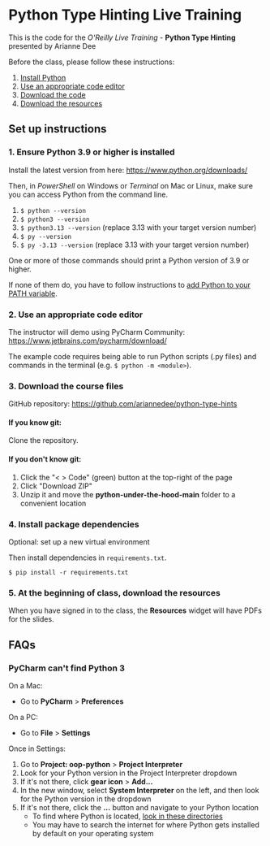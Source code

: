 # Python Type Hinting Live Training

This is the code for the *O'Reilly Live Training* - **Python Type Hinting** presented by Arianne Dee

Before the class, please follow these instructions:
1. [Install Python](#1-ensure-python-39-or-higher-is-installed)
1. [Use an appropriate code editor](#2-use-an-appropriate-code-editor)
1. [Download the code](#3-download-the-course-files)
5. [Download the resources](#4-at-the-beginning-of-class-download-the-resources)

## Set up instructions
### 1. Ensure Python 3.9 or higher is installed
Install the latest version from here: https://www.python.org/downloads/

Then, in *PowerShell* on Windows or *Terminal* on Mac or Linux,
make sure you can access Python from the command line.

1. `$ python --version`
1. `$ python3 --version`
1. `$ python3.13 --version` (replace 3.13 with your target version number)
1. `$ py --version`
1. `$ py -3.13 --version` (replace 3.13 with your target version number)

One or more of those commands should print 
a Python version of 3.9 or higher.
 
If none of them do, you have to follow instructions to
[add Python to your PATH variable](docs/WINSETPATH.md).

### 2. Use an appropriate code editor
The instructor will demo using PyCharm Community: https://www.jetbrains.com/pycharm/download/

The example code requires being able to run Python scripts (.py files)
and commands in the terminal (e.g. `$ python -m <module>`).

### 3. Download the course files
GitHub repository: https://github.com/ariannedee/python-type-hints

#### If you know git:
Clone the repository.

#### If you don't know git:
1. Click the "< > Code" (green) button at the top-right of the page
2. Click "Download ZIP"
3. Unzip it and move the **python-under-the-hood-main** folder to a convenient location

### 4. Install package dependencies
Optional: set up a new virtual environment

Then install dependencies in `requirements.txt`.

`$ pip install -r requirements.txt`

### 5. At the beginning of class, download the resources
When you have signed in to the class,
the **Resources** widget will have PDFs for the slides.

## FAQs

### PyCharm can't find Python 3

On a Mac:
- Go to **PyCharm** > **Preferences**

On a PC:
- Go to **File** > **Settings**

Once in Settings:
1. Go to **Project: oop-python** > **Project Interpreter**
1. Look for your Python version in the Project Interpreter dropdown
1. If it's not there, click **gear icon** > **Add...**
1. In the new window, select **System Interpreter** on the left, and then look for the Python version in the dropdown
1. If it's not there, click the **...** button and navigate to your Python location
   - To find where Python is located, [look in these directories](docs/PATH_LOCATIONS.md)
   - You may have to search the internet for where Python gets installed by default on your operating system
